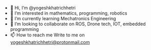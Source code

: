 - 👋 Hi, I’m @yogeshkhatrichhetri
- 👀 I’m interested in mathematics, programming, robotics
- 🌱 I’m currently learning Mechatronics Engineering
- 💞️ I’m looking to collaborate on ROS, Drone tech, IOT, embedded programming
- 📫 How to reach me  Write to me on yogeshkhatrichhetri@protonmail.com
<!---
yogeshkhatrichhetri/yogeshkhatrichhetri is a ✨ special ✨ repository because its `README.md` (this file) appears on your GitHub profile.
You can click the Preview link to take a look at your changes.
--->
